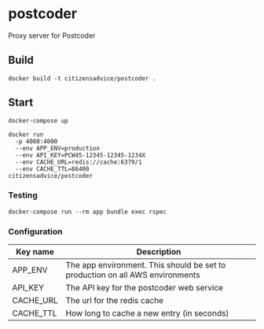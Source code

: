 # postcoder
Proxy server for Postcoder

## Build

```
docker build -t citizensadvice/postcoder .
```

## Start

```
docker-compose up
```

```
docker run
  -p 4000:4000
  --env APP_ENV=production
  --env API_KEY=PCW45-12345-12345-1234X
  --env CACHE_URL=redis://cache:6379/1
  --env CACHE_TTL=86400
citizensadvice/postcoder
```

### Testing

```
docker-compose run --rm app bundle exec rspec
```

### Configuration

| Key name | Description |
|---|---|
| APP_ENV | The app environment. This should be set to production on all AWS environments |
| API_KEY | The API key for the postcoder web service |
| CACHE_URL | The url for the redis cache |
| CACHE_TTL | How long to cache a new entry (in seconds) |
